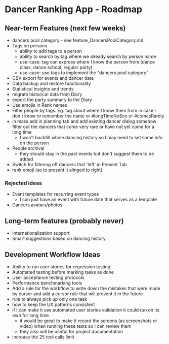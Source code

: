 # Dancer Ranking App - Roadmap

## Near-term Features (next few weeks)

- dancers pool category - see feature_DancersPoolCategory.md
- Tags on persons
  - ability to add tags to a person
  - ability to search by tag where we already search by person name
  - use-case: tag can express where I know the person from (dance class, dance school, regular party)
  - use-case: use tags to implement the "dancers pool category"
- CSV export for events and dancer data
- Data backup and restore functionality
- Statistical insights and trends
- migrate historical data from Diary
- export the party summary to the Diary
- Use emojis in Rank names
- Filter people by tags. Eg. tag about where I know them from in case I don't know or remember the name or #longTimeNoSee or #comesRarely
- in mass add in planning tab and add existing dancer dialog somehow filter out the dancers that come very rare or have not yet come for a long time
  - I won't backfill whole dancing history so I may need to set some info on the person
- People archival
  - they should stay in the past events but don't suggest them to be added
- Switch for filtering off dancers that 'left' in Present Tab
- rank emoji (so to present it alinged to right)

### Rejected ideas
- Event templates for recurring event types
  - I can just have an event with future date that serves as a template
- Dancers avatars/photos

## Long-term features (probably never)
- Internationalization support
- Smart suggestions based on dancing history

## Development Workflow Ideas

- Ability to run user stories for regression testing
- Automated testing before marking tasks as done
- User acceptance testing protocols
- Performance benchmarking tools
- Add a rule for the workflow to write down the mistakes that were made by cursor and add a cursor rule that will prevent it in the future
- rule to always pick up only one task
- how to keep the UX patterns consistent
- if I can make it use automated user stories validation it could run on its own for long time
  - it would be great to make it record the screens (as screenshots or video) when running these tests so I can review them
  - they also will be useful for project documentation
- increase the 25 tool calls limit